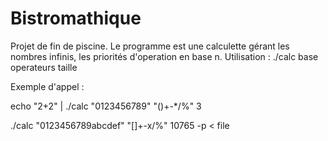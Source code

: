 # Bistromathique
Projet de fin de piscine. Le programme est une calculette gérant les nombres infinis, les priorités d'operation en base n.
Utilisation : ./calc base operateurs taille

Exemple d'appel :

echo "2+2" | ./calc "0123456789" "()+-*/%" 3

./calc "0123456789abcdef" "[]+-x/%" 10765 -p < file

